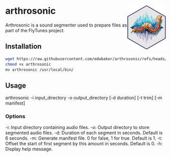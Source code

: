 # arthrosonic <img src="imgs/logo.png" align="right" height="138" alt="arthosonic logo" />

Arthrosonic is a sound segmenter used to prepare files as part of the FlyTunes project.

## Installation

````bash
wget https://raw.githubusercontent.com/edwbaker/arthrosonic/refs/heads/main/arthrosonic
chmod +x arthrosonic
mv arthrosonic /usr/local/bin/
````

## Usage

arthrosonic -i input_directory -o output_directory [-d duration] [-t trim] [-m manifest]

### Options

-i: Input directory containing audio files.
-o: Output directory to store segmented audio files.
-d: Duration of each segment in seconds. Default is 6 seconds.
-m: Generate manifest file. 0 for false, 1 for true. Default is 1.
-t: Offset the start of first segment by this amount in seconds. Default is 0.
-h: Display  help message.

